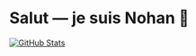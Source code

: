 # Salut — je suis Nohan 👋

[![GitHub Stats](https://github-readme-stats.vercel.app/api?username=nohan-lebreton&show_icons=true&count_private=true)](https://github.com/nohan-lebreton)
